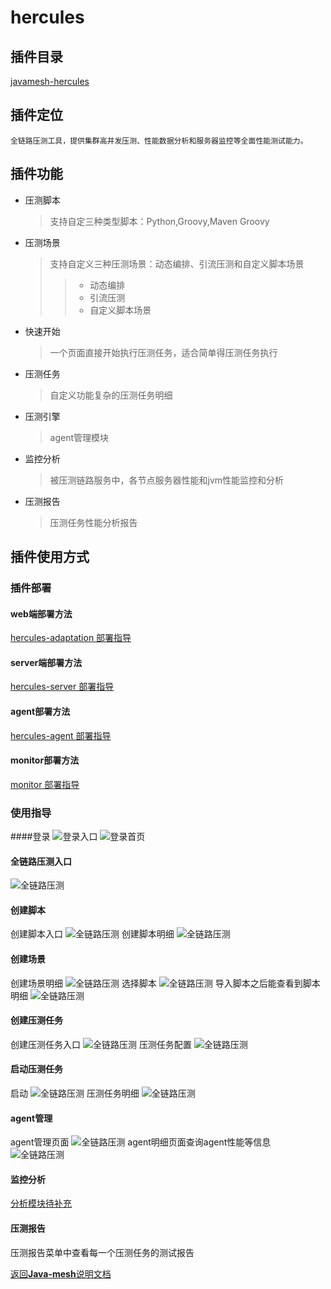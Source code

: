 # hercules

## 插件目录
[javamesh-hercules](../../../javamesh-samples/javamesh-hercules)

## 插件定位

    全链路压测工具，提供集群高并发压测、性能数据分析和服务器监控等全面性能测试能力。

## 插件功能
* 压测脚本
  > 支持自定三种类型脚本：Python,Groovy,Maven Groovy
* 压测场景
  > 支持自定义三种压测场景：动态编排、引流压测和自定义脚本场景
  >> * 动态编排
  >> * 引流压测
  >> * 自定义脚本场景
* 快速开始
  > 一个页面直接开始执行压测任务，适合简单得压测任务执行
* 压测任务
  > 自定义功能复杂的压测任务明细
* 压测引擎
  > agent管理模块
* 监控分析
  > 被压测链路服务中，各节点服务器性能和jvm性能监控和分析
* 压测报告
  > 压测任务性能分析报告
## 插件使用方式
### 插件部署
#### web端部署方法
[hercules-adaptation 部署指导](../../../javamesh-samples/javamesh-hercules/hercules-adaptation/README.md)
#### server端部署方法
[hercules-server 部署指导](../../../javamesh-samples/javamesh-hercules/hercules-server/README.md)
#### agent部署方法
[hercules-agent 部署指导](../../../javamesh-samples/javamesh-hercules/hercules-server/README.md)
#### monitor部署方法
[monitor 部署指导](../../user-guide/server-monitor/document.md)
### 使用指导
####登录
![登录入口](pictures/login-interface.PNG)
![登录首页](pictures/login-page.PNG)
#### 全链路压测入口
![全链路压测](pictures/system-menu.PNG)
#### 创建脚本
创建脚本入口
![全链路压测](pictures/create-script-interface.PNG)
创建脚本明细
![全链路压测](pictures/create-script-detail.PNG)
#### 创建场景
创建场景明细
![全链路压测](pictures/test-scene.PNG)
选择脚本
![全链路压测](pictures/choose-script.PNG)
导入脚本之后能查看到脚本明细
![全链路压测](pictures/script-detail.PNG)
#### 创建压测任务
创建压测任务入口
![全链路压测](pictures/create-test-interface.PNG)
压测任务配置
![全链路压测](pictures/test-config.PNG)
#### 启动压测任务
启动
![全链路压测](pictures/start-test.PNG)
压测任务明细
![全链路压测](pictures/test-detail.PNG)
#### agent管理
agent管理页面
![全链路压测](pictures/agentmanager.PNG)
agent明细页面查询agent性能等信息
![全链路压测](pictures/agent-detail.PNG)
#### 监控分析
[分析模块待补充]()
#### 压测报告
压测报告菜单中查看每一个压测任务的测试报告

[返回**Java-mesh**说明文档](../../README.md)
